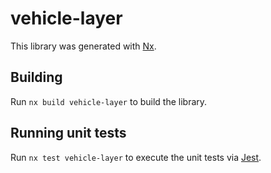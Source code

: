 # vehicle-layer

This library was generated with [Nx](https://nx.dev).

## Building

Run `nx build vehicle-layer` to build the library.

## Running unit tests

Run `nx test vehicle-layer` to execute the unit tests via [Jest](https://jestjs.io).
